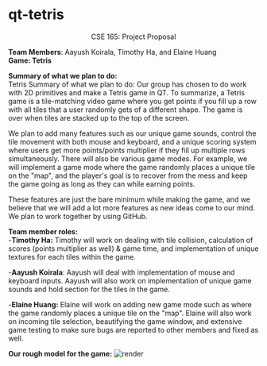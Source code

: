# qt-tetris

<p align="center">
CSE 165: Project Proposal<br/>
</p>

**Team Members**: Aayush Koirala, Timothy Ha, and Elaine Huang<br/>
**Game: Tetris**<br/>

**Summary of what we plan to do:** <br/>
Tetris Summary of what we plan to do: Our group has chosen to do work with 2D primitives and make a Tetris game in QT. To summarize, a Tetris game is a tile-matching video game where you get points if you fill up a row with all tiles that a user randomly gets of a different shape. The game is over when tiles are stacked up to the top of the screen. 

We plan to add many features such as our unique game sounds, control the tile movement with both mouse and keyboard, and a unique scoring system where users get more points/points multiplier if they fill up multiple rows simultaneously. There will also be various game modes. For example, we will implement a game mode where the game randomly places a unique tile on the "map", and the player's goal is to recover from the mess and keep the game going as long as they can while earning points. 

These features are just the bare minimum while making the game, and we believe that we will add a lot more features as new ideas come to our mind. We plan to work together by using GitHub.

**Team member roles:**<br/>
-**Timothy Ha:** Timothy will work on dealing with tile collision, calculation of scores (points multiplier as well) & game time, and implementation of unique textures for each tiles within the game.<br/>

-**Aayush Koirala**: Aayush will deal with implementation of mouse and keyboard inputs. Aayush will also work on implementation of unique game sounds and hold section for the tiles in the game.<br/>

-**Elaine Huang:** Elaine will work on adding new game mode such as where the game randomly places a unique tile on the "map". Elaine will also work on incoming tile selection, beautifying the game window, and extensive game testing to make sure bugs are reported to other members and fixed as well.<br/>

**Our rough model for the game:**
![render](https://i.imgur.com/hO2WZV1.png)


